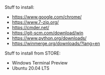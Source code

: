 Stuff to install:
- https://www.google.com/chrome/
- https://www.7-zip.org/
- https://cmder.net/
- https://git-scm.com/download/win
- https://www.python.org/downloads/
- https://winmerge.org/downloads/?lang=en


Stuff to install from STORE:
- Windows Terminal Preview
- Ubuntu 20.04 LTS
